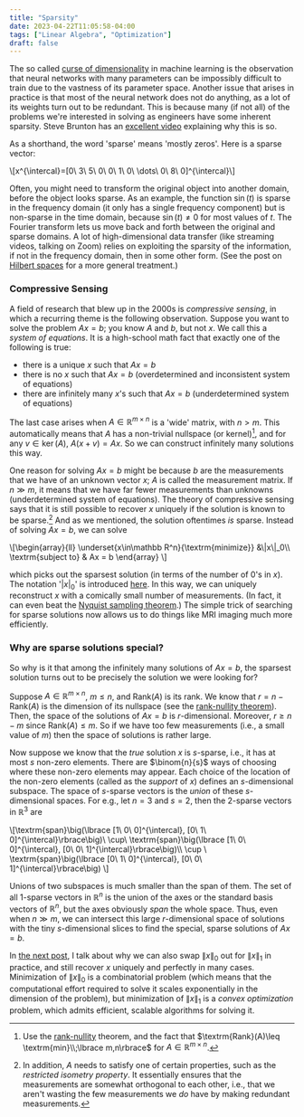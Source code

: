 ```yaml
---
title: "Sparsity"
date: 2023-04-22T11:05:58-04:00
tags: ["Linear Algebra", "Optimization"]
draft: false
---
```



The so called [curse of dimensionality](/posts/balls) in machine learning is the observation that neural networks with many parameters can be impossibly difficult to train due to the vastness of its parameter space. Another issue that arises in practice is that most of the neural network does not do anything, as a lot of its weights turn out to be redundant. 
This is because many (if not all) of the problems we're interested in solving as engineers have some inherent <span class=accented>sparsity</span>. Steve Brunton has an [excellent video](https://www.youtube.com/watch?v=Dt2WYkqZfbs) explaining why this is so. 

As a shorthand, the word 'sparse' means 'mostly zeros'. Here is a sparse vector:

<p>
\[x^{\intercal}=[0\ 3\  5\ 0\ 0\  1\ 0\ \dots\ 0\ 8\ 0]^{\intercal}\]
</p>

Often, you might need to transform the original object into another domain, before the object looks sparse. As an example, the function $\sin(t)$ is sparse in the frequency domain (it only has a single frequency component) but is non-sparse in the time domain, because $\sin(t)\neq 0$ for most values of $t$. 
The Fourier transform lets us move back and forth between the  original and sparse domains. A lot of high-dimensional data transfer (like streaming videos, talking on Zoom) relies on exploiting the <span class=accented>sparsity</span> of the information, if not in the frequency domain, then in some other form. (See the post on [Hilbert spaces](/posts/hilbert-spaces) for a more general treatment.)

### Compressive Sensing

A field of research that blew up in the $2000$s is *compressive sensing*, in which a recurring theme is the following observation. Suppose you want to solve the problem $Ax=b$; you know $A$ and $b$, but not $x$. We call this a *system of equations*. It is a high-school math fact that exactly one of the following is true:

- there is a unique $x$ such that $Ax=b$
- there is no $x$ such that $Ax=b$ (<span class=accented>overdetermined</span> and inconsistent system of equations)
- there are infinitely many $x$'s such that $Ax=b$ (<span class=accented>underdetermined</span> system of equations)

The last case arises when $A\in \mathbb R^{m\times n}$ is a 'wide' matrix, with $n>m$. This automatically means that $A$ has a non-trivial nullspace (or kernel)[^rank-nullity], and for any $v\in \ker(A)$, $A(x+v)=Ax$. So we can construct infinitely many solutions this way.

[^rank-nullity]: Use the [rank-nullity](https://en.wikipedia.org/wiki/Rank–nullity_theorem) theorem, and the fact that $\textrm{Rank}(A)\leq \textrm{min}\\;\lbrace m,n\rbrace$ for $A\in\mathbb R^{m\times n}$.

One reason for solving $Ax=b$ might be because $b$ are the measurements that we have of an unknown vector $x$; $A$ is called the measurement matrix. If $n\gg m$, it means that we have far fewer measurements than unknowns (underdetermined system of equations). The theory of compressive sensing says that <span class=accented>it is still possible to recover $x$ uniquely if the solution is known to be sparse</span>.[^conditions] And as we mentioned, the solution oftentimes *is* sparse.
Instead of solving $Ax=b$, we can solve

<p>
\[\begin{array}{ll}
\underset{x\in\mathbb R^n}{\textrm{minimize}} &\|x\|_0\\
\textrm{subject to} & Ax = b
\end{array}
\]
</p>

[^conditions]: In addition, $A$ needs to satisfy one of certain properties, such as the *restricted isometry property*. It essentially ensures that the measurements are somewhat orthogonal to each other, i.e., that we aren't wasting the few measurements we *do* have by making redundant measurements.

which picks out the sparsest solution (in terms of the number of $0$'s in $x$). The notation '$\vert x\vert_0$' is introduced [here](/posts/norms_metrics).
In this way, we can uniquely reconstruct $x$ with a comically small number of measurements. (In fact, it can even beat the [Nyquist sampling theorem](https://en.wikipedia.org/wiki/Nyquist–Shannon_sampling_theorem).) The simple trick of searching for sparse solutions now allows us to do things like MRI imaging much more efficiently.

### Why are sparse solutions special?

So why is it that among the infinitely many solutions of $Ax=b$, the sparsest solution turns out to be precisely the solution we were looking for?

Suppose $A\in \mathbb R^{m \times n}$, $m\leq n$, and $\textrm{Rank}(A)$ is its rank. We know that $r = n- \textrm{Rank}(A)$ is the dimension of its nullspace (see the [rank-nullity theorem](https://en.wikipedia.org/wiki/Rank–nullity_theorem)). Then, the space of the solutions of $Ax=b$ is $r$-dimensional. Moreover, $r\geq n-m$ since $\textrm{Rank}(A)\leq m$. So if we have too few measurements (i.e., a small value of $m$) then the space of solutions is rather large.

Now suppose we know that the *true* solution $x$ is $s$-sparse, i.e., it has at most $s$ non-zero elements. There are $\binom{n}{s}$ ways of choosing where these non-zero elements may appear. Each choice of the location of the non-zero elements (called as the *support* of $x$) defines an $s$-dimensional subspace.
The space of $s$-sparse vectors is the *union* of these $s$-dimensional spaces. For e.g., let $n=3$ and $s=2$, then the $2$-sparse vectors in $\mathbb R^3$ are

<p>
\[\textrm{span}\big(\lbrace [1\ 0\ 0]^{\intercal}, [0\ 1\ 0]^{\intercal}\rbrace\big)\ \cup\  
\textrm{span}\big(\lbrace [1\ 0\ 0]^{\intercal}, [0\ 0\ 1]^{\intercal}\rbrace\big)\\
\cup \ 
\textrm{span}\big(\lbrace [0\ 1\ 0]^{\intercal}, [0\ 0\ 1]^{\intercal}\rbrace\big) 
\]
</p>

Unions of two subspaces is much smaller than the $\textrm{span}$ of them. The set of all $1$-sparse vectors in $\mathbb R^n$ is the union of the axes or the standard basis vectors of $\mathbb R^n$, but the axes obviously *span* the whole space. Thus, even when $n\gg m$, we can intersect this large $r$-dimensional space of solutions with the tiny $s$-dimensional slices to find the special, sparse solutions of $Ax=b$.

In [the next post](/posts/sparsity_2), I talk about why we can also swap $\lVert x\rVert_0$ out for $\lVert x\rVert_1$ in practice, and still recover $x$ uniquely and perfectly in many cases. Minimization of $\lVert x\rVert_0$ is a combinatorial problem (which means that the computational effort required to solve it scales exponentially in the dimension of the problem), but minimization of $\lVert x\rVert_1$ is a *convex optimization* problem, which admits efficient, scalable algorithms for solving it.